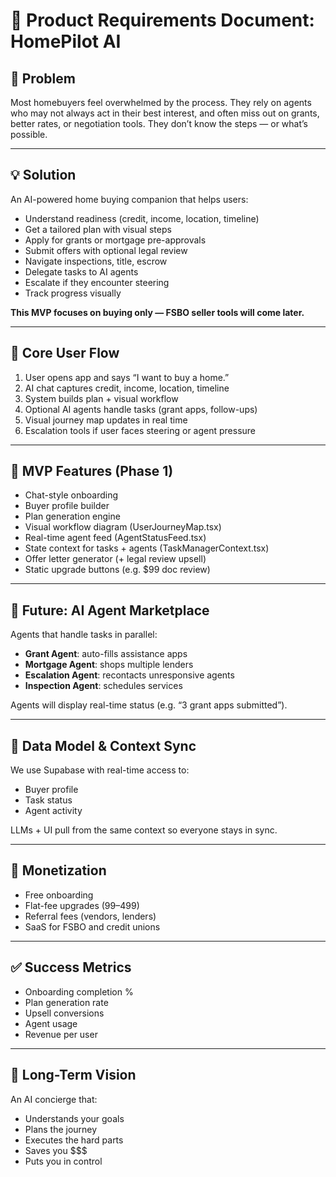 # 🧭 Product Requirements Document: HomePilot AI

## 🧩 Problem

Most homebuyers feel overwhelmed by the process. They rely on agents who may not always act in their best interest, and often miss out on grants, better rates, or negotiation tools. They don’t know the steps — or what’s possible.

---

## 💡 Solution

An AI-powered home buying companion that helps users:

- Understand readiness (credit, income, location, timeline)
- Get a tailored plan with visual steps
- Apply for grants or mortgage pre-approvals
- Submit offers with optional legal review
- Navigate inspections, title, escrow
- Delegate tasks to AI agents
- Escalate if they encounter steering
- Track progress visually

**This MVP focuses on buying only — FSBO seller tools will come later.**

---

## 🔁 Core User Flow

1. User opens app and says “I want to buy a home.”
2. AI chat captures credit, income, location, timeline
3. System builds plan + visual workflow
4. Optional AI agents handle tasks (grant apps, follow-ups)
5. Visual journey map updates in real time
6. Escalation tools if user faces steering or agent pressure

---

## 🧪 MVP Features (Phase 1)

- Chat-style onboarding
- Buyer profile builder
- Plan generation engine
- Visual workflow diagram (UserJourneyMap.tsx)
- Real-time agent feed (AgentStatusFeed.tsx)
- State context for tasks + agents (TaskManagerContext.tsx)
- Offer letter generator (+ legal review upsell)
- Static upgrade buttons (e.g. $99 doc review)

---

## 🤖 Future: AI Agent Marketplace

Agents that handle tasks in parallel:

- **Grant Agent**: auto-fills assistance apps
- **Mortgage Agent**: shops multiple lenders
- **Escalation Agent**: recontacts unresponsive agents
- **Inspection Agent**: schedules services

Agents will display real-time status (e.g. “3 grant apps submitted”).

---

## 🧱 Data Model & Context Sync

We use Supabase with real-time access to:

- Buyer profile
- Task status
- Agent activity

LLMs + UI pull from the same context so everyone stays in sync.

---

## 💸 Monetization

- Free onboarding
- Flat-fee upgrades ($99–$499)
- Referral fees (vendors, lenders)
- SaaS for FSBO and credit unions

---

## ✅ Success Metrics

- Onboarding completion %
- Plan generation rate
- Upsell conversions
- Agent usage
- Revenue per user

---

## 🌠 Long-Term Vision

An AI concierge that:

- Understands your goals
- Plans the journey
- Executes the hard parts
- Saves you $$$
- Puts you in control
